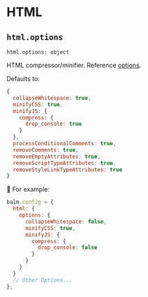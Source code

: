 # HTML

## `html.options`

`html.options: object`

HTML compressor/minifier. Reference [options](https://github.com/kangax/html-minifier#options-quick-reference).

Defaults to:

```js
{
  collapseWhitespace: true,
  minifyCSS: true,
  minifyJS: {
    compress: {
      drop_console: true
    }
  },
  processConditionalComments: true,
  removeComments: true,
  removeEmptyAttributes: true,
  removeScriptTypeAttributes: true,
  removeStyleLinkTypeAttributes: true
}
```

🌰 For example:

```js
balm.config = {
  html: {
    options: {
      collapseWhitespace: false,
      minifyCSS: true,
      minifyJS: {
        compress: {
          drop_console: false
        }
      }
    }
  }
  // Other Options...
};
```
